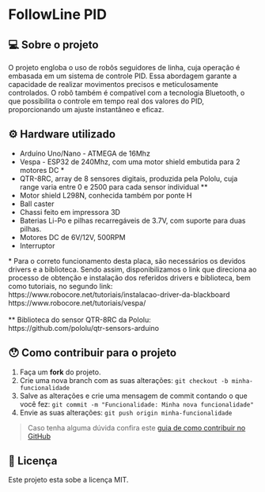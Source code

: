 # FollowLine PID
## 💻 Sobre o projeto
O projeto engloba o uso de robôs seguidores de linha, cuja operação é embasada em um sistema de controle PID. Essa abordagem garante a capacidade de realizar movimentos precisos e meticulosamente controlados. O robô  também é compatível com a tecnologia Bluetooth, o que possibilita o controle em tempo real dos valores do PID, proporcionando um ajuste instantâneo e eficaz.

## ⚙️ Hardware utilizado
<ul>
	<li>Ardu&iacute;no Uno/Nano - ATMEGA de 16Mhz</li>
	<li>Vespa - ESP32 de 240Mhz, com uma motor shield embutida para 2 motores DC *</li> 
	<li>QTR-8RC, array de 8 sensores digitais, produzida pela Pololu, cuja range varia entre 0 e 2500 para cada sensor individual **</li>
	<li>Motor shield L298N, conhecida tamb&eacute;m por ponte H</li>
	<li>Ball caster</li>
	<li>Chassi feito em impressora 3D</li>
	<li>Baterias Li-Po e pilhas recarreg&aacute;veis de 3.7V, com suporte para duas pilhas.</li>
	<li>Motores DC de 6V/12V, 500RPM</li>
	<li>Interruptor</li>
</ul>
* Para o correto funcionamento desta placa, são necessários os devidos drivers e a biblioteca. Sendo assim, disponibilizamos o link que direciona ao processo de obtenção e instalação dos referidos drivers e biblioteca, bem como tutoriais, no segundo link:<br>
https://www.robocore.net/tutoriais/instalacao-driver-da-blackboard<br>
https://www.robocore.net/tutoriais/vespa/<br>
<br>
** Biblioteca do sensor QTR-8RC da Pololu:<br>
https://github.com/pololu/qtr-sensors-arduino<br>

## 😯 Como contribuir para o projeto

1. Faça um **fork** do projeto.
2. Crie uma nova branch com as suas alterações: `git checkout -b minha-funcionalidade`
3. Salve as alterações e crie uma mensagem de commit contando o que você fez: `git commit -m "Funcionalidade: Minha nova funcionalidade"`
4. Envie as suas alterações: `git push origin minha-funcionalidade`
> Caso tenha alguma dúvida confira este [guia de como contribuir no GitHub](https://github.com/firstcontributions/first-contributions)


## 📝 Licença

Este projeto esta sobe a licença MIT.
